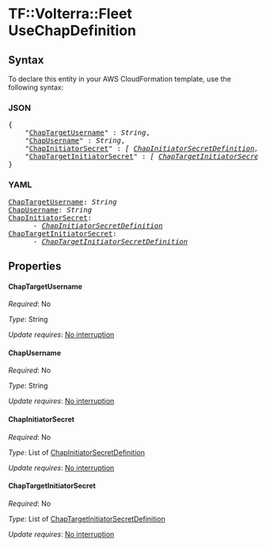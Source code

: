 # TF::Volterra::Fleet UseChapDefinition

## Syntax

To declare this entity in your AWS CloudFormation template, use the following syntax:

### JSON

<pre>
{
    "<a href="#chaptargetusername" title="ChapTargetUsername">ChapTargetUsername</a>" : <i>String</i>,
    "<a href="#chapusername" title="ChapUsername">ChapUsername</a>" : <i>String</i>,
    "<a href="#chapinitiatorsecret" title="ChapInitiatorSecret">ChapInitiatorSecret</a>" : <i>[ <a href="chapinitiatorsecretdefinition.md">ChapInitiatorSecretDefinition</a>, ... ]</i>,
    "<a href="#chaptargetinitiatorsecret" title="ChapTargetInitiatorSecret">ChapTargetInitiatorSecret</a>" : <i>[ <a href="chaptargetinitiatorsecretdefinition.md">ChapTargetInitiatorSecretDefinition</a>, ... ]</i>
}
</pre>

### YAML

<pre>
<a href="#chaptargetusername" title="ChapTargetUsername">ChapTargetUsername</a>: <i>String</i>
<a href="#chapusername" title="ChapUsername">ChapUsername</a>: <i>String</i>
<a href="#chapinitiatorsecret" title="ChapInitiatorSecret">ChapInitiatorSecret</a>: <i>
      - <a href="chapinitiatorsecretdefinition.md">ChapInitiatorSecretDefinition</a></i>
<a href="#chaptargetinitiatorsecret" title="ChapTargetInitiatorSecret">ChapTargetInitiatorSecret</a>: <i>
      - <a href="chaptargetinitiatorsecretdefinition.md">ChapTargetInitiatorSecretDefinition</a></i>
</pre>

## Properties

#### ChapTargetUsername

_Required_: No

_Type_: String

_Update requires_: [No interruption](https://docs.aws.amazon.com/AWSCloudFormation/latest/UserGuide/using-cfn-updating-stacks-update-behaviors.html#update-no-interrupt)

#### ChapUsername

_Required_: No

_Type_: String

_Update requires_: [No interruption](https://docs.aws.amazon.com/AWSCloudFormation/latest/UserGuide/using-cfn-updating-stacks-update-behaviors.html#update-no-interrupt)

#### ChapInitiatorSecret

_Required_: No

_Type_: List of <a href="chapinitiatorsecretdefinition.md">ChapInitiatorSecretDefinition</a>

_Update requires_: [No interruption](https://docs.aws.amazon.com/AWSCloudFormation/latest/UserGuide/using-cfn-updating-stacks-update-behaviors.html#update-no-interrupt)

#### ChapTargetInitiatorSecret

_Required_: No

_Type_: List of <a href="chaptargetinitiatorsecretdefinition.md">ChapTargetInitiatorSecretDefinition</a>

_Update requires_: [No interruption](https://docs.aws.amazon.com/AWSCloudFormation/latest/UserGuide/using-cfn-updating-stacks-update-behaviors.html#update-no-interrupt)

